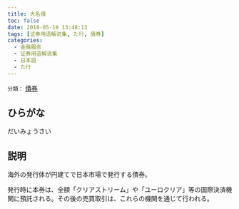 ```yaml
---
title: 大名債
toc: false
date: 2018-05-18 13:48:13
tags: [证券用语解说集, た行, 債券]
categories:
  - 金融服务
  - 证券用语解说集
  - 日本語
  - た行
---
```


`分類：` [債券](/tags/債券/)

## ひらがな

だいみょうさい

## 説明

海外の発行体が円建てで日本市場で発行する債券。

発行時に本券は、全額「クリアストリーム」や「ユーロクリア」等の国際決済機関に預託される。その後の売買取引は、これらの機関を通じて行われる。
